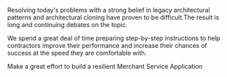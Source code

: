 Resolving today's problems with a strong belief in legacy architectural patterns and architectural cloning have proven to be difficult.The result is long and continuing debates on the topic.

We spend a great deal of time preparing step-by-step instructions to help contractors improve their performance and increase their chances of success at the speed they are comfortable with.

Make a great effort to build a resilient Merchant Service Application